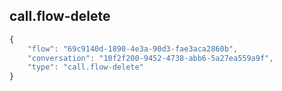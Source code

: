 ## call.flow-delete

```js
{
    "flow": "69c9140d-1890-4e3a-90d3-fae3aca2860b",
    "conversation": "10f2f200-9452-4738-abb6-5a27ea559a9f",
    "type": "call.flow-delete"
}
```
